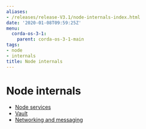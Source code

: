 ```yaml
---
aliases:
- /releases/release-V3.1/node-internals-index.html
date: '2020-01-08T09:59:25Z'
menu:
  corda-os-3-1:
    parent: corda-os-3-1-main
tags:
- node
- internals
title: Node internals
---
```



# Node internals



* [Node services](node-services.md)
* [Vault](vault.md)
* [Networking and messaging](messaging.md)



